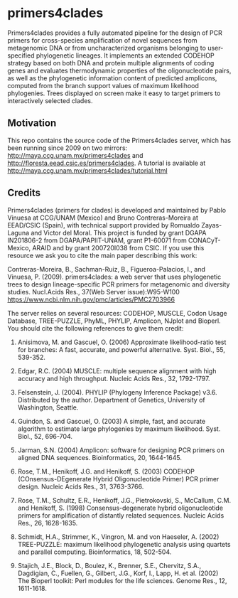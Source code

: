# primers4clades

Primers4clades provides a fully automated pipeline for the design of PCR primers for cross-species amplification of novel sequences from metagenomic DNA or from uncharacterized organisms belonging to user-specified phylogenetic lineages. It implements an extended CODEHOP strategy based on both DNA and protein multiple alignments of coding genes and evaluates thermodynamic properties of the oligonucleotide pairs, as well as the phylogenetic information content of predicted amplicons, computed from the branch support values of maximum likelihood phylogenies. Trees displayed on screen make it easy to target primers to interactively selected clades. 

## Motivation

This repo contains the source code of the Primers4clades server, which has been running since 2009 on two mirrors: http://maya.ccg.unam.mx/primers4clades and http://floresta.eead.csic.es/primers4clades. A tutorial is available at http://maya.ccg.unam.mx/primers4clades/tutorial.html

## Credits

Primers4clades (primers for clades) is developed and maintained by Pablo Vinuesa at CCG/UNAM (Mexico) and Bruno Contreras-Moreira at EEAD/CSIC (Spain), with technical support provided by Romualdo Zayas-Laguna and Victor del Moral. This project is funded by grant DGAPA IN201806-2 from DGAPA/PAPIIT-UNAM, grant P1-60071 from CONACyT-Mexico, ARAID and by grant 200720I038 from CSIC. If you use this resource we ask you to cite the main paper describing this work:

Contreras-Moreira, B., Sachman-Ruiz, B., Figueroa-Palacios, I., and Vinuesa, P. (2009). primers4clades: a web server that uses phylogenetic trees to design lineage-specific PCR primers for metagenomic and diversity studies. Nucl.Acids Res., 37(Web Server issue):W95-W100 https://www.ncbi.nlm.nih.gov/pmc/articles/PMC2703966

The server relies on several resources: CODEHOP, MUSCLE, Codon Usage Database, TREE-PUZZLE, PhyML, PHYLIP, Amplicon, NJplot and Bioperl. You should cite the following references to give them credit:

1.  Anisimova, M. and Gascuel, O. (2006) Approximate likelihood-ratio test for branches: A fast, accurate, and powerful alternative. Syst. Biol., 55, 539-352.

2. Edgar, R.C. (2004) MUSCLE: multiple sequence alignment with high accuracy and high throughput. Nucleic Acids Res., 32, 1792-1797.

3. Felsenstein, J. (2004). PHYLIP (Phylogeny Inference Package) v3.6. Distributed by the author. Department of Genetics, University of Washington, Seattle.

4. Guindon, S. and Gascuel, O. (2003) A simple, fast, and accurate algorithm to estimate large phylogenies by maximum likelihood. Syst. Biol., 52, 696-704.

5. Jarman, S.N. (2004) Amplicon: software for designing PCR primers on aligned DNA sequences. Bioinformatics, 20, 1644-1645.

6. Rose, T.M., Henikoff, J.G. and Henikoff, S. (2003) CODEHOP (COnsensus-DEgenerate Hybrid Oligonucleotide Primer) PCR primer design. Nucleic Acids Res., 31, 3763-3766.

7. Rose, T.M., Schultz, E.R., Henikoff, J.G., Pietrokovski, S., McCallum, C.M. and Henikoff, S. (1998) Consensus-degenerate hybrid oligonucleotide primers for amplification of distantly related sequences. Nucleic Acids Res., 26, 1628-1635.

8. Schmidt, H.A., Strimmer, K., Vingron, M. and von Haeseler, A. (2002) TREE-PUZZLE: maximum likelihood phylogenetic analysis using quartets and parallel computing. Bioinformatics, 18, 502-504.

9. Stajich, J.E., Block, D., Boulez, K., Brenner, S.E., Chervitz, S.A., Dagdigian, C., Fuellen, G., Gilbert, J.G., Korf, I., Lapp, H. et al. (2002) The Bioperl toolkit: Perl modules for the life sciences. Genome Res., 12, 1611-1618.

